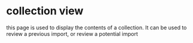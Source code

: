 # collection view
this page is used to display the contents of a collection. It can be used to review a previous import, or review a potential import
